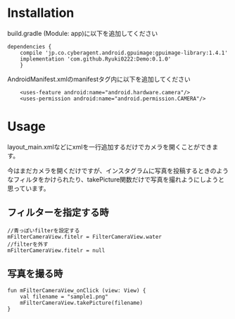 # Installation
build.gradle (Module: app)に以下を追加してください
	
	dependencies {
		compile 'jp.co.cyberagent.android.gpuimage:gpuimage-library:1.4.1'
		implementation 'com.github.Ryuki0222:Demo:0.1.0'
		}
	
AndroidManifest.xmlのmanifestタグ内に以下を追加してください
	
    	<uses-feature android:name="android.hardware.camera"/>
    	<uses-permission android:name="android.permission.CAMERA"/>


# Usage
layout_main.xmlなどにxmlを一行追加するだけでカメラを開くことができます。

今はまだカメラを開くだけですが、インスタグラムに写真を投稿するときのようなフィルタをかけられたり、takePicture関数だけで写真を撮れようにしようと思っています。

## フィルターを指定する時
	//青っぽいfilterを設定する
	mFilterCameraView.fitelr = FilterCameraView.water
	//filterを外す
	mFilterCameraView.fitelr = null
	
## 写真を撮る時
	fun mFilterCameraView_onClick (view: View) {
		val filename = "sample1.png"
		mFilterCameraView.takePicture(filename)
	}